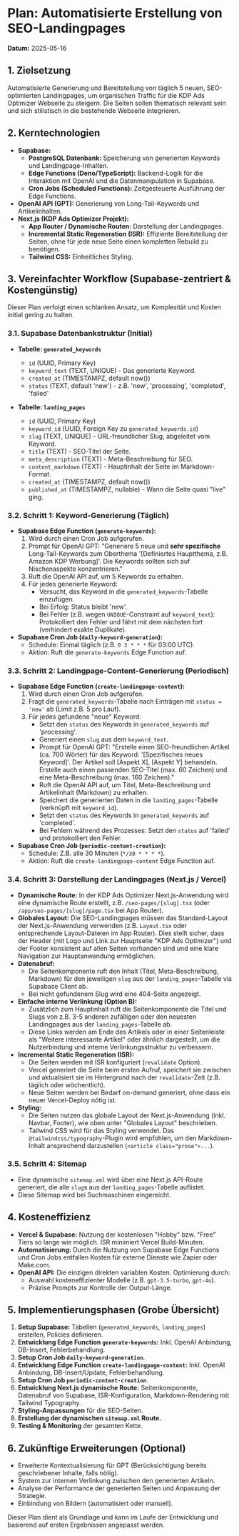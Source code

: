 # Plan: Automatisierte Erstellung von SEO-Landingpages

**Datum:** 2025-05-16

## 1. Zielsetzung

Automatisierte Generierung und Bereitstellung von täglich 5 neuen, SEO-optimierten Landingpages, um organischen Traffic für die KDP Ads Optimizer Webseite zu steigern. Die Seiten sollen thematisch relevant sein und sich stilistisch in die bestehende Webseite integrieren.

## 2. Kerntechnologien

*   **Supabase:**
    *   **PostgreSQL Datenbank:** Speicherung von generierten Keywords und Landingpage-Inhalten.
    *   **Edge Functions (Deno/TypeScript):** Backend-Logik für die Interaktion mit OpenAI und die Datenmanipulation in Supabase.
    *   **Cron Jobs (Scheduled Functions):** Zeitgesteuerte Ausführung der Edge Functions.
*   **OpenAI API (GPT):** Generierung von Long-Tail-Keywords und Artikelinhalten.
*   **Next.js (KDP Ads Optimizer Projekt):**
    *   **App Router / Dynamische Routen:** Darstellung der Landingpages.
    *   **Incremental Static Regeneration (ISR):** Effiziente Bereitstellung der Seiten, ohne für jede neue Seite einen kompletten Rebuild zu benötigen.
    *   **Tailwind CSS:** Einheitliches Styling.

## 3. Vereinfachter Workflow (Supabase-zentriert & Kostengünstig)

Dieser Plan verfolgt einen schlanken Ansatz, um Komplexität und Kosten initial gering zu halten.

### 3.1. Supabase Datenbankstruktur (Initial)

*   **Tabelle: `generated_keywords`**
    *   `id` (UUID, Primary Key)
    *   `keyword_text` (TEXT, UNIQUE) - Das generierte Keyword.
    *   `created_at` (TIMESTAMPZ, default now())
    *   `status` (TEXT, default 'new') - z.B. 'new', 'processing', 'completed', 'failed'

*   **Tabelle: `landing_pages`**
    *   `id` (UUID, Primary Key)
    *   `keyword_id` (UUID, Foreign Key zu `generated_keywords.id`)
    *   `slug` (TEXT, UNIQUE) - URL-freundlicher Slug, abgeleitet vom Keyword.
    *   `title` (TEXT) - SEO-Titel der Seite.
    *   `meta_description` (TEXT) - Meta-Beschreibung für SEO.
    *   `content_markdown` (TEXT) - Hauptinhalt der Seite im Markdown-Format.
    *   `created_at` (TIMESTAMPZ, default now())
    *   `published_at` (TIMESTAMPZ, nullable) - Wann die Seite quasi "live" ging.

### 3.2. Schritt 1: Keyword-Generierung (Täglich)

*   **Supabase Edge Function (`generate-keywords`):**
    1.  Wird durch einen Cron Job aufgerufen.
    2.  Prompt für OpenAI GPT: "Generiere 5 neue und **sehr spezifische** Long-Tail-Keywords zum Oberthema '[Definiertes Hauptthema, z.B. Amazon KDP Werbung]'. Die Keywords sollten sich auf Nischenaspekte konzentrieren."
    3.  Ruft die OpenAI API auf, um 5 Keywords zu erhalten.
    4.  Für jedes generierte Keyword:
        *   Versucht, das Keyword in die `generated_keywords`-Tabelle einzufügen.
        *   Bei Erfolg: Status bleibt 'new'.
        *   Bei Fehler (z.B. wegen `UNIQUE`-Constraint auf `keyword_text`): Protokolliert den Fehler und fährt mit dem nächsten fort (verhindert exakte Duplikate).
*   **Supabase Cron Job (`daily-keyword-generation`):**
    *   Schedule: Einmal täglich (z.B. `0 3 * * *` für 03:00 UTC).
    *   Aktion: Ruft die `generate-keywords` Edge Function auf.

### 3.3. Schritt 2: Landingpage-Content-Generierung (Periodisch)

*   **Supabase Edge Function (`create-landingpage-content`):**
    1.  Wird durch einen Cron Job aufgerufen.
    2.  Fragt die `generated_keywords`-Tabelle nach Einträgen mit `status = 'new'` ab (Limit z.B. 5 pro Lauf).
    3.  Für jedes gefundene "neue" Keyword:
        *   Setzt den `status` des Keywords in `generated_keywords` auf 'processing'.
        *   Generiert einen `slug` aus dem `keyword_text`.
        *   Prompt für OpenAI GPT: "Erstelle einen SEO-freundlichen Artikel (ca. 700 Wörter) für das Keyword: '[Spezifisches neues Keyword]'. Der Artikel soll [Aspekt X], [Aspekt Y] behandeln. Erstelle auch einen passenden SEO-Titel (max. 60 Zeichen) und eine Meta-Beschreibung (max. 160 Zeichen)."
        *   Ruft die OpenAI API auf, um Titel, Meta-Beschreibung und Artikelinhalt (Markdown) zu erhalten.
        *   Speichert die generierten Daten in die `landing_pages`-Tabelle (verknüpft mit `keyword_id`).
        *   Setzt den `status` des Keywords in `generated_keywords` auf 'completed'.
        *   Bei Fehlern während des Prozesses: Setzt den `status` auf 'failed' und protokolliert den Fehler.
*   **Supabase Cron Job (`periodic-content-creation`):**
    *   Schedule: Z.B. alle 30 Minuten (`*/30 * * * *`).
    *   Aktion: Ruft die `create-landingpage-content` Edge Function auf.

### 3.4. Schritt 3: Darstellung der Landingpages (Next.js / Vercel)

*   **Dynamische Route:** In der KDP Ads Optimizer Next.js-Anwendung wird eine dynamische Route erstellt, z.B. `/seo-pages/[slug].tsx` (oder `/app/seo-pages/[slug]/page.tsx` bei App Router).
*   **Globales Layout:** Die SEO-Landingpages müssen das Standard-Layout der Next.js-Anwendung verwenden (z.B. `Layout.tsx` oder entsprechende Layout-Dateien im App Router). Dies stellt sicher, dass der Header (mit Logo und Link zur Hauptseite "KDP Ads Optimizer") und der Footer konsistent auf allen Seiten vorhanden sind und eine klare Navigation zur Hauptanwendung ermöglichen.
*   **Datenabruf:**
    *   Die Seitenkomponente ruft den Inhalt (Titel, Meta-Beschreibung, Markdown) für den jeweiligen `slug` aus der `landing_pages`-Tabelle via Supabase Client ab.
    *   Bei nicht gefundenem Slug wird eine 404-Seite angezeigt.
*   **Einfache interne Verlinkung (Option B):**
    *   Zusätzlich zum Hauptinhalt ruft die Seitenkomponente die Titel und Slugs von z.B. 3-5 anderen zufälligen oder den neuesten Landingpages aus der `landing_pages`-Tabelle ab.
    *   Diese Links werden am Ende des Artikels oder in einer Seitenleiste als "Weitere interessante Artikel" oder ähnlich dargestellt, um die Nutzerbindung und interne Verlinkungsstruktur zu verbessern.
*   **Incremental Static Regeneration (ISR):**
    *   Die Seiten werden mit ISR konfiguriert (`revalidate` Option).
    *   Vercel generiert die Seite beim ersten Aufruf, speichert sie zwischen und aktualisiert sie im Hintergrund nach der `revalidate`-Zeit (z.B. täglich oder wöchentlich).
    *   Neue Seiten werden bei Bedarf on-demand generiert, ohne dass ein neuer Vercel-Deploy nötig ist.
*   **Styling:**
    *   Die Seiten nutzen das globale Layout der Next.js-Anwendung (inkl. Navbar, Footer), wie oben unter "Globales Layout" beschrieben.
    *   Tailwind CSS wird für das Styling verwendet. Das `@tailwindcss/typography`-Plugin wird empfohlen, um den Markdown-Inhalt ansprechend darzustellen (`<article class="prose">...`).

### 3.5. Schritt 4: Sitemap

*   Eine dynamische `sitemap.xml` wird über eine Next.js API-Route generiert, die alle `slug`s aus der `landing_pages`-Tabelle auflistet.
*   Diese Sitemap wird bei Suchmaschinen eingereicht.

## 4. Kosteneffizienz

*   **Vercel & Supabase:** Nutzung der kostenlosen "Hobby" bzw. "Free" Tiers so lange wie möglich. ISR minimiert Vercel Build-Minuten.
*   **Automatisierung:** Durch die Nutzung von Supabase Edge Functions und Cron Jobs entfallen Kosten für externe Dienste wie Zapier oder Make.com.
*   **OpenAI API:** Die einzigen direkten variablen Kosten. Optimierung durch:
    *   Auswahl kosteneffizienter Modelle (z.B. `gpt-3.5-turbo`, `gpt-4o`).
    *   Präzise Prompts zur Kontrolle der Output-Länge.

## 5. Implementierungsphasen (Grobe Übersicht)

1.  **Setup Supabase:** Tabellen (`generated_keywords`, `landing_pages`) erstellen, Policies definieren.
2.  **Entwicklung Edge Function `generate-keywords`:** Inkl. OpenAI Anbindung, DB-Insert, Fehlerbehandlung.
3.  **Setup Cron Job `daily-keyword-generation`**.
4.  **Entwicklung Edge Function `create-landingpage-content`:** Inkl. OpenAI Anbindung, DB-Insert/Update, Fehlerbehandlung.
5.  **Setup Cron Job `periodic-content-creation`**.
6.  **Entwicklung Next.js dynamische Route:** Seitenkomponente, Datenabruf von Supabase, ISR-Konfiguration, Markdown-Rendering mit Tailwind Typography.
7.  **Styling-Anpassungen** für die SEO-Seiten.
8.  **Erstellung der dynamischen `sitemap.xml` Route.**
9.  **Testing & Monitoring** der gesamten Kette.

## 6. Zukünftige Erweiterungen (Optional)

*   Erweiterte Kontextualisierung für GPT (Berücksichtigung bereits geschriebener Inhalte, falls nötig).
*   System zur internen Verlinkung zwischen den generierten Artikeln.
*   Analyse der Performance der generierten Seiten und Anpassung der Strategie.
*   Einbindung von Bildern (automatisiert oder manuell).

Dieser Plan dient als Grundlage und kann im Laufe der Entwicklung und basierend auf ersten Ergebnissen angepasst werden.

